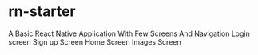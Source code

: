 # rn-starter
A Basic React Native Application With Few Screens
And Navigation 
Login screen 
Sign up Screen 
Home Screen 
Images Screen 
